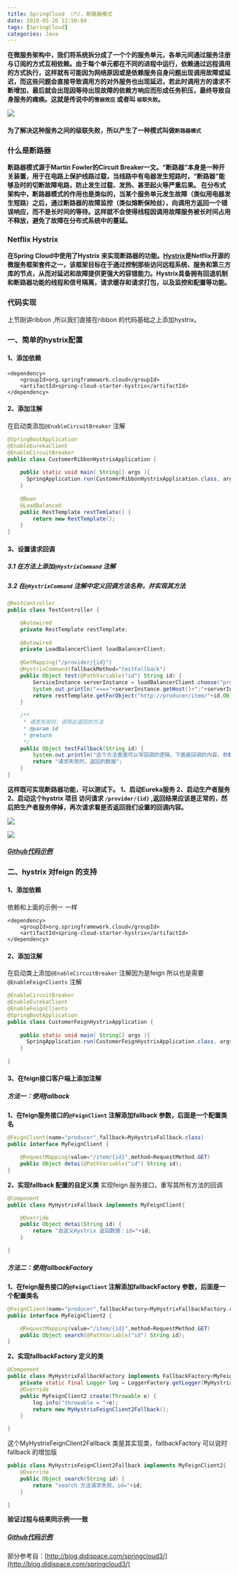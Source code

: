 ```yaml
---
title: SpringCloud （六）、断路器模式
date: 2018-05-26 12:50:04
tags: [SpringCloud]
categories: Java
---
```

**在微服务架构中，我们将系统拆分成了一个个的服务单元，各单元间通过服务注册与订阅的方式互相依赖。由于每个单元都在不同的进程中运行，依赖通过远程调用的方式执行，这样就有可能因为网络原因或是依赖服务自身问题出现调用故障或延迟，而这些问题会直接导致调用方的对外服务也出现延迟，若此时调用方的请求不断增加，最后就会出现因等待出现故障的依赖方响应而形成任务积压，最终导致自身服务的瘫痪。这就是传说中的`雪崩效应` 或者叫 `级联失败`。**

![](98152.png)

#### 为了解决这种服务之间的级联失败，所以产生了一种模式叫做`断路器模式`

### 什么是断路器

**断路器模式源于Martin Fowler的Circuit Breaker一文。“断路器”本身是一种开关装置，用于在电路上保护线路过载，当线路中有电器发生短路时，“断路器”能够及时的切断故障电路，防止发生过载、发热、甚至起火等严重后果。
在分布式架构中，断路器模式的作用也是类似的，当某个服务单元发生故障（类似用电器发生短路）之后，通过断路器的故障监控（类似熔断保险丝），向调用方返回一个错误响应，而不是长时间的等待。这样就不会使得线程因调用故障服务被长时间占用不释放，避免了故障在分布式系统中的蔓延。**

### Netflix Hystrix

**在Spring Cloud中使用了Hystrix 来实现断路器的功能。[Hystrix](https://github.com/Netflix/hystrix)是Netflix开源的微服务框架套件之一，该框架目标在于通过控制那些访问远程系统、服务和第三方库的节点，从而对延迟和故障提供更强大的容错能力。Hystrix具备拥有回退机制和断路器功能的线程和信号隔离，请求缓存和请求打包，以及监控和配置等功能。**

### 代码实现
上节刚讲ribbon ,所以我们直接在ribbon 的代码基础之上添加hystrix。
### 一、简单的hystrix配置
#### 1、添加依赖
```
<dependency>
	<groupId>org.springframework.cloud</groupId>
	<artifactId>spring-cloud-starter-hystrix</artifactId>
</dependency>
```
#### 2、添加注解
在启动类添加`@EnableCircuitBreaker` 注解
```java
@SpringBootApplication
@EnableEurekaClient
@EnableCircuitBreaker
public class CustomerRibbonHystrixApplication {
	
    public static void main( String[] args ){
      SpringApplication.run(CustomerRibbonHystrixApplication.class, args);
    }
    
    @Bean
    @LoadBalanced
    public RestTemplate restTemlate() {
    	return new RestTemplate();
    }
}
```
#### 3、设置请求回调
##### 3.1 在方法上添加`@HystrixCommand` 注解
##### 3.2 在`@HystrixCommand` 注解中定义回调方法名称，并实现其方法
```java
@RestController
public class TestController {

	@Autowired
	private RestTemplate restTemplate;
	
	@Autowired
	private LoadBalancerClient loadBalancerClient;
	
	@GetMapping("/provider/{id}")
	@HystrixCommand(fallbackMethod="testFallback")
	public Object test(@PathVariable("id") String id) {
		ServiceInstance serverInstance = loadBalancerClient.choose("producer");
		System.out.println("===="+serverInstance.getHost()+":"+serverInstance.getPort());
		return restTemplate.getForObject("http://producer/item/"+id,Object.class);
	}
	
	/**
	 * 请求失败时，调用此返回的方法
	 * @param id
	 * @return
	 */
	public Object testFallback(String id) {
		System.out.println("这个方法里面可以写回调的逻辑，下面是回调的内容，参数和如上的方法参数一致");
		return "请求失败时，返回的数据";
	}
}
```
**这样既可实现断路器功能，可以测试下。
1、启动Eureka服务
2、启动生产者服务
2、启动这个hystrix 项目
访问请求 `/provider/{id}` ,返回结果应该是正常的，然后把生产者服务停掉，再次请求看是否返回我们设置的回调内容。**

![](08632.png)

![](21489.png)

##### [Github代码示例](https://github.com/rstyro/SpringCloud/tree/master/SpringCloud-customer-ribbon-hystrix)

### 二、hystrix 对feign 的支持
#### 1、添加依赖
依赖和上面的示例一 一样
```
<dependency>
	<groupId>org.springframework.cloud</groupId>
	<artifactId>spring-cloud-starter-hystrix</artifactId>
</dependency>
```
#### 2、添加注解
在启动类上添加`@EnableCircuitBreaker` 注解因为是feign 所以也是需要`@EnableFeignClients` 注解
```java
@EnableCircuitBreaker
@EnableEurekaClient
@EnableFeignClients
@SpringBootApplication
public class CustomerFeignHystrixApplication {
	
    public static void main( String[] args ){
      SpringApplication.run(CustomerFeignHystrixApplication.class, args);
    }
    
}
```
#### 3、在feign接口客户端上添加注解
##### 方法一：使用fallback
**1、在feign服务接口的`@FeignClient` 注解添加fallback 参数，后面是一个配置类名**
```java
@FeignClient(name="producer",fallback=MyHystrixFallback.class)
public interface MyFeignClient {

	@RequestMapping(value="/item/{id}",method=RequestMethod.GET)
	public Object detai(@PathVariable("id") String id);
}
```
**2、实现fallback 配置的自定义类**
实现feign 服务接口，重写其所有方法的回调
```java
@Component
public class MyHystrixFallback implements MyFeignClient{

	@Override
	public Object detai(String id) {
		return "自定义Hystrix 返回数据：id="+id;
	}

}
```
##### 方法二：使用fallbackFactory
**1、在feign服务接口的`@FeignClient` 注解添加fallbackFactory 参数，后面是一个配置类名**
```java
@FeignClient(name="producer",fallbackFactory=MyHystrixFallbackFactory.class)
public interface MyFeignClient2 {

	@RequestMapping(value="/item/{id}",method=RequestMethod.GET)
	public Object search(@PathVariable("id") String id);
}
```

**2、实现fallbackFactory 定义的类**
```java
@Component
public class MyHystrixFallbackFactory implements FallbackFactory<MyFeignClient2> {
	private static final Logger log = LoggerFactory.getLogger(MyHystrixFallbackFactory.class);
	@Override
	public MyFeignClient2 create(Throwable e) {
		log.info("throwable = "+e);
		return new MyHystrixFeignClient2Fallback();
	}

}
```
这个MyHystrixFeignClient2Fallback 类是其实现类，fallbackFactory 可以说时fallback 的增加版
```java
public class MyHystrixFeignClient2Fallback implements MyFeignClient2{
	@Override
	public Object search(String id) {
		return "search 方法请求失败，id="+id;
	}

}
```

**验证过程与结果同示例一一致**

##### [Github代码示例](https://github.com/rstyro/SpringCloud/tree/master/SpringCloud-customer-feign-hystrix)


部分参考自：[http://blog.didispace.com/springcloud3/](http://blog.didispace.com/springcloud3/)
